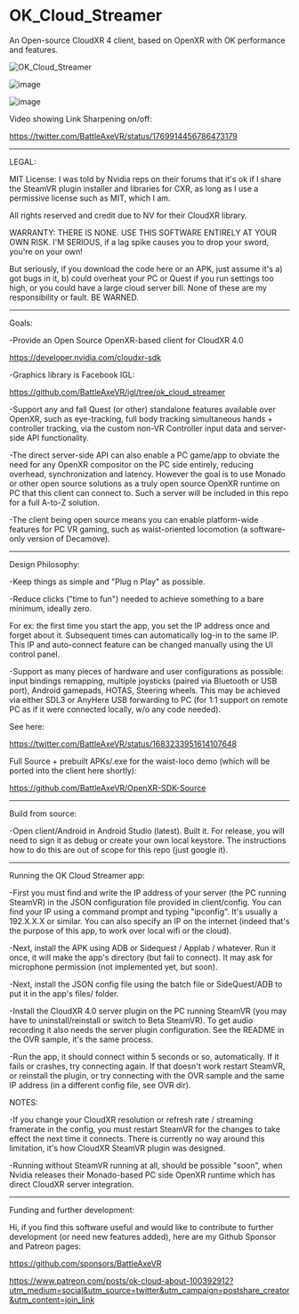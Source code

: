 # OK_Cloud_Streamer
An Open-source CloudXR 4 client, based on OpenXR with OK performance and features.

![OK_Cloud_Streamer](https://github.com/BattleAxeVR/OK_Cloud_Streamer/assets/11604039/89819682-e770-4f56-b47f-4752f4646db0)

![image](https://github.com/BattleAxeVR/OK_Cloud_Streamer/assets/11604039/b176601e-75b2-49f8-8154-93ebf30cc419)

![image](https://github.com/BattleAxeVR/OK_Cloud_Streamer/assets/11604039/3c083d80-1203-4a94-896f-0148aa47d31f)


Video showing Link Sharpening on/off:

https://twitter.com/BattleAxeVR/status/1769914456786473179

------
LEGAL:

MIT License: I was told by Nvidia reps on their forums that it's ok if I share the SteamVR plugin installer and libraries for CXR, as long as I use a permissive license such as MIT, which I am. 

All rights reserved and credit due to NV for their CloudXR library. 

WARRANTY: THERE IS NONE. USE THIS SOFTWARE ENTIRELY AT YOUR OWN RISK. I'M SERIOUS, if a lag spike causes you to drop your sword, you're on your own! 

But seriously, if you download the code here or an APK, just assume it's a) got bugs in it, b) could overheat your PC or Quest if you run settings too high, or you could have a large cloud server bill. None of these are my responsibility or fault. BE WARNED.

------
Goals:

-Provide an Open Source OpenXR-based client for CloudXR 4.0

https://developer.nvidia.com/cloudxr-sdk

-Graphics library is Facebook IGL:

https://github.com/BattleAxeVR/igl/tree/ok_cloud_streamer


-Support any and fall Quest (or other) standalone features available over OpenXR, such as eye-tracking, full body tracking simultaneous hands + controller tracking, via the custom non-VR Controller input data and server-side API functionality. 

-The direct server-side API can also enable a PC game/app to obviate the need for any OpenXR compositor on the PC side entirely, reducing overhead, synchronization and latency. However the goal is to use Monado or other open source solutions as a truly open source OpenXR runtime on PC that this client can connect to. Such a server will be included in this repo for a full A-to-Z solution.

-The client being open source means you can enable platform-wide features for PC VR gaming, such as waist-oriented locomotion (a software-only version of Decamove). 

------
Design Philosophy:

-Keep things as simple and "Plug n Play" as possible.

-Reduce clicks ("time to fun") needed to achieve something to a bare minimum, ideally zero. 

For ex: the first time you start the app, you set the IP address once and forget about it. Subsequent times can automatically log-in to the same IP. This IP and auto-connect feature can be changed manually using the UI control panel.

-Support as many pieces of hardware and user configurations as possible: input bindings remapping, multiple joysticks (paired via Bluetooth or USB port), Android gamepads, HOTAS, Steering wheels. This may be achieved via either SDL3 or AnyHere USB forwarding to PC (for 1:1 support on remote PC as if it were connected locally, w/o any code needed).

See here:

https://twitter.com/BattleAxeVR/status/1683233951614107648

Full Source + prebuilt APKs/.exe for the waist-loco demo (which will be ported into the client here shortly):

https://github.com/BattleAxeVR/OpenXR-SDK-Source

------
Build from source:

-Open client/Android in Android Studio (latest). Built it. For release, you will need to sign it as debug or create your own local keystore. The instructions how to do this are out of scope for this repo (just google it).

------

Running the OK Cloud Streamer app:

-First you must find and write the IP address of your server (the PC running SteamVR) in the JSON configuration file provided in client/config. You can find your IP using a command prompt and typing "ipconfig". It's usually a 192.X.X.X or similar. You can also specify an IP on the internet (indeed that's the purpose of this app, to work over local wifi or the cloud).

-Next, install the APK using ADB or Sidequest / Applab / whatever. Run it once, it will make the app's directory (but fail to connect). It may ask for microphone permission (not implemented yet, but soon).

-Next, install the JSON config file using the batch file or SideQuest/ADB to put it in the app's files/ folder.

-Install the CloudXR 4.0 server plugin on the PC running SteamVR (you may have to uninstall/reinstall or switch to Beta SteamVR). To get audio recording it also needs the server plugin configuration. See the README in the OVR sample, it's the same process.

-Run the app, it should connect within 5 seconds or so, automatically. If it fails or crashes, try connecting again. If that doesn't work restart SteamVR, or reinstall the plugin, or try connecting with the OVR sample and the same IP address (in a different config file, see OVR dir).

NOTES: 

-If you change your CloudXR resolution or refresh rate / streaming framerate in the config, you must restart SteamVR for the changes to take effect the next time it connects. There is currently no way around this limitation, it's how CloudXR SteamVR plugin was designed.

-Running without SteamVR running at all, should be possible "soon", when Nvidia releases their Monado-based PC side OpenXR runtime which has direct CloudXR server integration. 

------

Funding and further development:

Hi, if you find this software useful and would like to contribute to further development (or need new features added), here are my Github Sponsor and Patreon pages:

https://github.com/sponsors/BattleAxeVR

https://www.patreon.com/posts/ok-cloud-about-100392912?utm_medium=social&utm_source=twitter&utm_campaign=postshare_creator&utm_content=join_link
